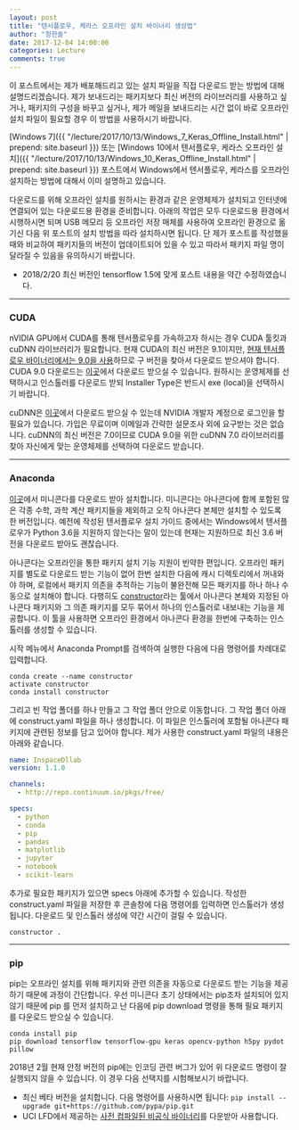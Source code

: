 ```yaml
---
layout: post
title: "텐서플로우, 케라스 오프라인 설치 바이너리 생성법"
author: "정한솔"
date: 2017-12-04 14:00:00
categories: Lecture
comments: true
---
```


이 포스트에서는 제가 배포해드리고 있는 설치 파일을 직접 다운로드 받는 방법에 대해 설명드리겠습니다. 제가 보내드리는 패키지보다 최신 버전의 라이브러리를 사용하고 싶거나, 패키지의 구성을 바꾸고 싶거나, 제가 메일을 보내드리는 시간 없이 바로 오프라인 설치 파일이 필요할 경우 이 방법을 사용하시기 바랍니다.

[Windows 7]({{ "/lecture/2017/10/13/Windows_7_Keras_Offline_Install.html" | prepend: site.baseurl }}) 또는 [Windows 10에서 텐서플로우, 케라스 오프라인 설치]({{ "/lecture/2017/10/13/Windows_10_Keras_Offline_Install.html" | prepend: site.baseurl }}) 포스트에서 Windows에서 텐서플로우, 케라스를 오프라인 설치하는 방법에 대해서 이미 설명하고 있습니다.

다운로드를 위해 오프라인 설치를 원하시는 환경과 같은 운영체제가 설치되고 인터넷에 연결되어 있는 다운로드용 환경을 준비합니다. 아래의 작업은 모두 다운로드용 환경에서 시행하시면 되며 USB 메모리 등 오프라인 저장 매체를 사용하여 오프라인 환경으로 옮기신 다음 위 포스트의 설치 방법을 따라 설치하시면 됩니다. 단 제가 포스트를 작성했을 때와 비교하여 패키지들의 버전이 업데이트되어 있을 수 있고 따라서 패키지 파일 명이 달라질 수 있음을 유의하시기 바랍니다.

 * 2018/2/20 최신 버전인 tensorflow 1.5에 맞게 포스트 내용을 약간 수정하였습니다.

---

### CUDA

nVIDIA GPU에서 CUDA를 통해 텐서플로우를 가속하고자 하시는 경우 CUDA 툴킷과 cuDNN 라이브러리가 필요합니다. 현재 CUDA의 최신 버전은 9.1이지만, [현재 텐서플로우 바이너리에서는 9.0을 사용](https://github.com/tensorflow/tensorflow/releases/tag/v1.5.0)하므로 구 버전을 찾아서 다운로드 받으셔야 합니다. CUDA 9.0 다운로드는 [이곳](https://developer.nvidia.com/cuda-90-download-archive)에서 다운로드 받으실 수 있습니다. 원하시는 운영체제를 선택하시고 인스톨러를 다운로드 받되 Installer Type은 반드시 exe (local)을 선택하시기 바랍니다.

cuDNN은 [이곳](https://developer.nvidia.com/cudnn)에서 다운로드 받으실 수 있는데 NVIDIA 개발자 계정으로 로그인을 할 필요가 있습니다. 가입은 무료이며 이메일과 간략한 설문조사 외에 요구받는 것은 없습니다. cuDNN의 최신 버전은 7.0이므로 CUDA 9.0을 위한 cuDNN 7.0 라이브러리를 찾아 자신에게 맞는 운영체제를 선택하여 다운로드 받습니다.

---

### Anaconda

[이곳](https://conda.io/miniconda.html)에서 미니콘다를 다운로드 받아 설치합니다. 미니콘다는 아나콘다에 함께 포함된 많은 각종 수학, 과학 계산 패키지들을 제외하고 오직 아나콘다 본체만 설치할 수 있도록 한 버전입니다. 예전에 작성된 텐서플로우 설치 가이드 중에서는 Windows에서 텐서플로우가 Python 3.6을 지원하지 않는다는 말이 있는데 현재는 지원하므로 최신 3.6 버전을 다운로드 받아도 괜찮습니다.

아나콘다는 오프라인을 통한 패키지 설치 기능 지원이 빈약한 편입니다. 오프라인 패키지를 별도로 다운로드 받는 기능이 없어 한번 설치한 다음에 캐시 디렉토리에서 꺼내와야 하며, 로컬에서 패키지 의존을 추적하는 기능이 불완전해 모든 패키지를 하나 하나 수동으로 설치해야 합니다. 다행히도 [constructor](https://github.com/conda/constructor)라는 툴에서 아나콘다 본체와 지정된 아나콘다 패키지와 그 의존 패키지를 모두 묶어서 하나의 인스톨러로 내보내는 기능을 제공합니다. 이 툴을 사용하면 오프라인 환경에서 아나콘다 환경을 한번에 구축하는 인스톨러를 생성할 수 있습니다.

시작 메뉴에서 Anaconda Prompt를 검색하여 실행한 다음에 다음 명령어를 차례대로 입력합니다.

```
conda create --name constructor
activate constructor
conda install constructor
```

그리고 빈 작업 폴더를 하나 만들고 그 작업 폴더 안으로 이동합니다. 그 작업 폴더 아래에 construct.yaml 파일을 하나 생성합니다. 이 파일은 인스톨러에 포함될 아나콘다 패키지에 관련된 정보를 담고 있어야 합니다. 제가 사용한 construct.yaml 파일의 내용은 아래와 같습니다.

```yaml
name: InspaceDllab
version: 1.1.0

channels:
  - http://repo.continuum.io/pkgs/free/

specs:
  - python
  - conda
  - pip
  - pandas
  - matplotlib
  - jupyter
  - notebook
  - scikit-learn
```

추가로 필요한 패키지가 있으면 specs 아래에 추가할 수 있습니다. 작성한 construct.yaml 파일을 저장한 후 콘솔창에 다음 명령어를 입력하면 인스톨러가 생성됩니다. 다운로드 및 인스톨러 생성에 약간 시간이 걸릴 수 있습니다.

```
constructor .
```

---

### pip

pip는 오프라인 설치를 위해 패키지와 관련 의존을 자동으로 다운로드 받는 기능을 제공하기 때문에 과정이 간단합니다. 우선 미니콘다 초기 상태에서는 pip조차 설치되어 있지 않기 때문에 pip 를 먼저 설치하고 난 다음에 pip download 명령을 통해 필요 패키지를 다운로드 받으실 수 있습니다.

```
conda install pip
pip download tensorflow tensorflow-gpu keras opencv-python h5py pydot pillow
```

2018년 2월 현재 안정 버전의 pip에는 인코딩 관련 버그가 있어 위 다운로드 명령이 잘 실행되지 않을 수 있습니다. 이 경우 다음 선택지를 시험해보시기 바랍니다.

 * 최신 베타 버전을 설치합니다. 다음 명령어를 사용하시면 됩니다: `pip install --upgrade git+https://github.com/pypa/pip.git`
 * UCI LFD에서 제공하는 [사전 컴파일된 비공식 바이너리](https://www.lfd.uci.edu/~gohlke/pythonlibs/)를 다운받아 사용합니다.

